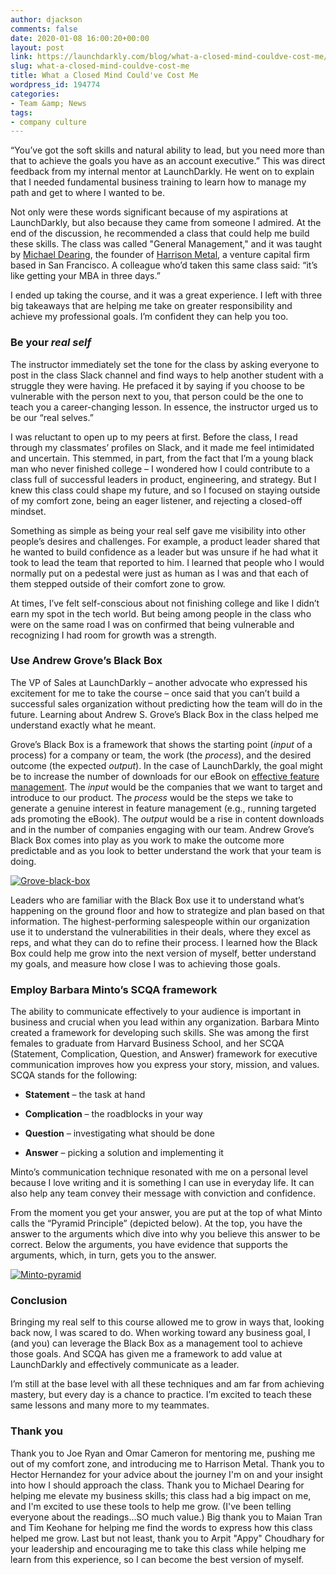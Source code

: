 ```yaml
---
author: djackson
comments: false
date: 2020-01-08 16:00:20+00:00
layout: post
link: https://launchdarkly.com/blog/what-a-closed-mind-couldve-cost-me/
slug: what-a-closed-mind-couldve-cost-me
title: What a Closed Mind Could've Cost Me
wordpress_id: 194774
categories:
- Team &amp; News
tags:
- company culture
---
```


“You’ve got the soft skills and natural ability to lead, but you need more than that to achieve the goals you have as an account executive.” This was direct feedback from my internal mentor at LaunchDarkly. He went on to explain that I needed fundamental business training to learn how to manage my path and get to where I wanted to be.

Not only were these words significant because of my aspirations at LaunchDarkly, but also because they came from someone I admired. At the end of the discussion, he recommended a class that could help me build these skills. The class was called "General Management," and it was taught by [Michael Dearing](https://www.linkedin.com/in/michaeldearing/), the founder of [Harrison Metal](https://www.harrisonmetal.com/), a venture capital firm based in San Francisco. A colleague who’d taken this same class said: “it’s like getting your MBA in three days.”

I ended up taking the course, and it was a great experience. I left with three big takeaways that are helping me take on greater responsibility and achieve my professional goals. I’m confident they can help you too.


### Be your _real self_


The instructor immediately set the tone for the class by asking everyone to post in the class Slack channel and find ways to help another student with a struggle they were having. He prefaced it by saying if you choose to be vulnerable with the person next to you, that person could be the one to teach you a career-changing lesson. In essence, the instructor urged us to be our “real selves.”

I was reluctant to open up to my peers at first. Before the class, I read through my classmates’ profiles on Slack, and it made me feel intimidated and uncertain. This stemmed, in part, from the fact that I’m a young black man who never finished college – I wondered how I could contribute to a class full of successful leaders in product, engineering, and strategy. But I knew this class could shape my future, and so I focused on staying outside of my comfort zone, being an eager listener, and rejecting a closed-off mindset.

Something as simple as being your real self gave me visibility into other people’s desires and challenges. For example, a product leader shared that he wanted to build confidence as a leader but was unsure if he had what it took to lead the team that reported to him. I learned that people who I would normally put on a pedestal were just as human as I was and that each of them stepped outside of their comfort zone to grow.

At times, I’ve felt self-conscious about not finishing college and like I didn’t earn my spot in the tech world. But being among people in the class who were on the same road I was on confirmed that being vulnerable and recognizing I had room for growth was a strength.


### Use Andrew Grove’s Black Box


The VP of Sales at LaunchDarkly – another advocate who expressed his excitement for me to take the course – once said that you can’t build a successful sales organization without predicting how the team will do in the future. Learning about Andrew S. Grove’s Black Box in the class helped me understand exactly what he meant.

Grove’s Black Box is a framework that shows the starting point (_input_ of a process) for a company or team, the work (the _process_), and the desired outcome (the expected _output_). In the case of LaunchDarkly, the goal might be to increase the number of downloads for our eBook on [effective feature management](https://launchdarkly.com/effective-feature-management-ebook/). The _input_ would be the companies that we want to target and introduce to our product. The _process_ would be the steps we take to generate a genuine interest in feature management (e.g., running targeted ads promoting the eBook). The _output_ would be a rise in content downloads and in the number of companies engaging with our team. Andrew Grove’s Black Box comes into play as you work to make the outcome more predictable and as you look to better understand the work that your team is doing.

[![Grove-black-box](https://blog.launchdarkly.com/wp-content/uploads/2020/01/black-box.png)](https://blog.launchdarkly.com/wp-content/uploads/2020/01/black-box.png)

Leaders who are familiar with the Black Box use it to understand what’s happening on the ground floor and how to strategize and plan based on that information. The highest-performing salespeople within our organization use it to understand the vulnerabilities in their deals, where they excel as reps, and what they can do to refine their process. I learned how the Black Box could help me grow into the next version of myself, better understand my goals, and measure how close I was to achieving those goals.


### Employ Barbara Minto’s SCQA framework


The ability to communicate effectively to your audience is important in business and crucial when you lead within any organization. Barbara Minto created a framework for developing such skills. She was among the first females to graduate from Harvard Business School, and her SCQA (Statement, Complication, Question, and Answer) framework for executive communication improves how you express your story, mission, and values. SCQA stands for the following:



 	
  * **Statement** – the task at hand

 	
  * **Complication** – the roadblocks in your way

 	
  * **Question** – investigating what should be done

 	
  * **Answer** – picking a solution and implementing it


Minto’s communication technique resonated with me on a personal level because I love writing and it is something I can use in everyday life. It can also help any team convey their message with conviction and confidence.

From the moment you get your answer, you are put at the top of what Minto calls the “Pyramid Principle” (depicted below). At the top, you have the answer to the arguments which dive into why you believe this answer to be correct. Below the arguments, you have evidence that supports the arguments, which, in turn, gets you to the answer.

[![Minto-pyramid](https://blog.launchdarkly.com/wp-content/uploads/2020/01/Minto-pyramid.png)](https://blog.launchdarkly.com/wp-content/uploads/2020/01/Minto-pyramid.png)


### Conclusion


Bringing my real self to this course allowed me to grow in ways that, looking back now, I was scared to do. When working toward any business goal, I (and you) can leverage the Black Box as a management tool to achieve those goals. And SCQA has given me a framework to add value at LaunchDarkly and effectively communicate as a leader.

I’m still at the base level with all these techniques and am far from achieving mastery, but every day is a chance to practice. I’m excited to teach these same lessons and many more to my teammates.


### Thank you


Thank you to Joe Ryan and Omar Cameron for mentoring me, pushing me out of my comfort zone, and introducing me to Harrison Metal. Thank you to Hector Hernandez for your advice about the journey I'm on and your insight into how I should approach the class. Thank you to Michael Dearing for helping me elevate my business skills; this class had a big impact on me, and I'm excited to use these tools to help me grow. (I've been telling everyone about the readings...SO much value.) Big thank you to Maian Tran and Tim Keohane for helping me find the words to express how this class helped me grow. Last but not least, thank you to Arpit "Appy" Choudhary for your leadership and encouraging me to take this class while helping me learn from this experience, so I can become the best version of myself.
